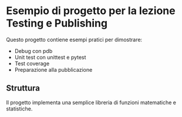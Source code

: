 # Esempio di progetto per la lezione Testing e Publishing

Questo progetto contiene esempi pratici per dimostrare:
- Debug con pdb
- Unit test con unittest e pytest
- Test coverage
- Preparazione alla pubblicazione

## Struttura

Il progetto implementa una semplice libreria di funzioni matematiche e statistiche.

